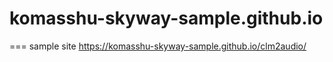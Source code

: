 komasshu-skyway-sample.github.io
================================

=== sample site
https://komasshu-skyway-sample.github.io/clm2audio/
